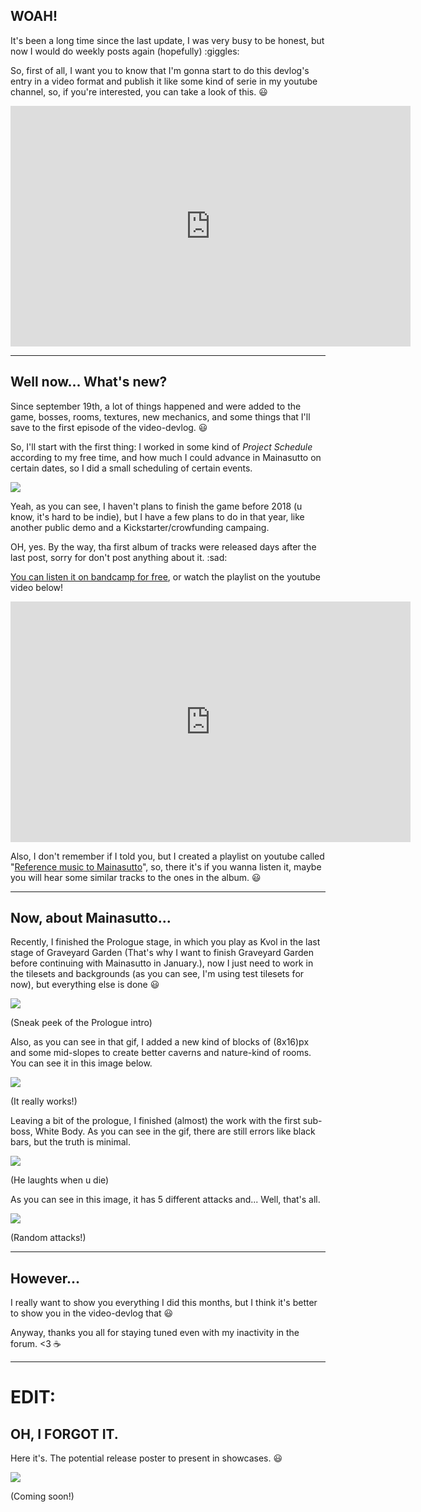 ## WOAH!

It's been a long time since the last update, I was very busy to be honest, but now I would do weekly posts again (hopefully) :giggles:

So, first of all, I want you to know that I'm gonna start to do this devlog's entry in a video format and publish it like some kind of serie in my youtube channel, so, if you're interested, you can take a look of this. :smiley:

<div class="image-container">
<iframe width="640" height="385" src="https://www.youtube.com/embed/RjeVKaQ2kLk" title="Mainassuto&#39;s Devlog - Pronto" frameborder="0" allow="accelerometer; autoplay; clipboard-write; encrypted-media; gyroscope; picture-in-picture; web-share" referrerpolicy="strict-origin-when-cross-origin" allowfullscreen></iframe>
</div>

---

## Well now... What's new?

Since september 19th, a lot of things happened and were added to the game, bosses, rooms, textures, new mechanics, and some things that I'll save to the first episode of the video-devlog. :smiley:

So, I'll start with the first thing: I worked in some kind of _Project Schedule_ according to my free time, and how much I could advance in Mainasutto on certain dates, so I did a small scheduling of certain events.

<div class="image-container">

![](https://i.imgur.com/Z3HFoWf.png)

</div>

Yeah, as you can see, I haven't plans to finish the game before 2018 (u know, it's hard to be indie), but I have a few plans to do in that year, like another public demo and a Kickstarter/crowfunding campaing.

OH, yes. By the way, tha first album of tracks were released days after the last post, sorry for don't post anything about it. :sad:

[You can listen it on bandcamp for free](https://456s.bandcamp.com/album/mainasutto-prologue-chapter-1), or watch the playlist on the youtube video below!

<div class="image-container">
<iframe width="640" height="385" src="https://www.youtube.com/embed/Xe2PvzAVGbg" title="3. Prince of Tragedies (Zone)" frameborder="0" allow="accelerometer; autoplay; clipboard-write; encrypted-media; gyroscope; picture-in-picture; web-share" referrerpolicy="strict-origin-when-cross-origin" allowfullscreen></iframe>
</div>

Also, I don't remember if I told you, but I created a playlist on youtube called "[Reference music to Mainasutto](https://www.youtube.com/playlist?list=PLpQxaRq1YhUbh5i4pdBEMgkjOBocIHhSJ)", so, there it's if you wanna listen it, maybe you will hear some similar tracks to the ones in the album. :smiley:

---

## Now, about Mainasutto...

Recently, I finished the Prologue stage, in which you play as Kvol in the last stage of Graveyard Garden (That's why I want to finish Graveyard Garden before continuing with Mainasutto in January.), now I just need to work in the tilesets and backgrounds (as you can see, I'm using test tilesets for now), but everything else is done :smiley:

<div class="image-container">

![](https://s1.gifyu.com/images/test24fb5cb74e7c13522.gif)

(Sneak peek of the Prologue intro)

</div>

Also, as you can see in that gif, I added a new kind of blocks of (8x16)px and some mid-slopes to create better caverns and nature-kind of rooms. You can see it in this image below.

<div class="image-container">

![](https://i.imgur.com/o7hXhdY.png)

(It really works!)

</div>

Leaving a bit of the prologue, I finished (almost) the work with the first sub-boss, White Body. As you can see in the gif, there are still errors like black bars, but the truth is minimal.

<div class="image-container">

![](https://s1.gifyu.com/images/test2f10224cbdbeecb78.gif)

(He laughts when u die)

</div>

As you can see in this image, it has 5 different attacks and... Well, that's all.

<div class="image-container x2">

![](https://i.imgur.com/JfB1FHz.png)

(Random attacks!)

</div>

---

## However...

I really want to show you everything I did this months, but I think it's better to show you in the video-devlog that :smiley:

Anyway, thanks you all for staying tuned even with my inactivity in the forum. <3 :coffee:

---

# EDIT:

## OH, I FORGOT IT.

Here it's. The potential release poster to present in showcases. :smiley:

<div class="image-container">

![](https://i.imgur.com/SOinWlc.png)

(Coming soon!)

</div>
